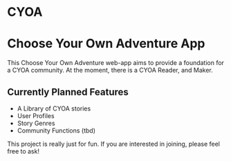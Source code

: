 CYOA
====

# Choose Your Own Adventure App

This Choose Your Own Adventure web-app aims to provide a foundation for a CYOA community. At the moment, there is a CYOA Reader, and Maker.

## Currently Planned Features
* A Library of CYOA stories
* User Profiles
* Story Genres
* Community Functions (tbd)

This project is really just for fun. If you are interested in joining, please feel free to ask!

